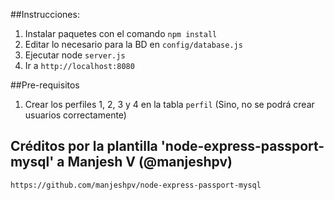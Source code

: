 ﻿##Instrucciones:

1. Instalar paquetes con el comando `npm install`
1. Editar lo necesario para la BD en `config/database.js`
1. Ejecutar node `server.js`
1. Ir a `http://localhost:8080`

##Pre-requisitos

1. Crear los perfiles 1, 2, 3 y 4 en la tabla `perfil` (Sino, no se podrá crear usuarios correctamente)

## Créditos por la plantilla 'node-express-passport-mysql' a Manjesh V (@manjeshpv)
`https://github.com/manjeshpv/node-express-passport-mysql`
